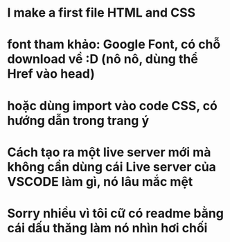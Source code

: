 # I make a first file HTML and CSS
# font tham khảo:  Google Font, có chỗ download về :D (nô nô,  dùng thể Href vào head)
# hoặc dùng import vào code CSS, có hướng dẫn trong trang ý 
# Cách tạo ra một live server mới mà không cần dùng cái Live server của VSCODE làm gì, nó lâu mắc mệt 
# Sorry nhiều vì tôi cữ có readme bằng cái dấu thăng làm nó nhìn hơi chối